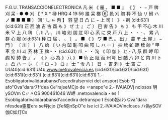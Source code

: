 F.G.U. TRANSACCIONELECTRONICA 凡 米 《 雁 、 ■ ■ 』 《 】 ・ − 戸 稗 刈 呆 ‐ ● ● 刈 【 * X * 榊 HRQ:4 19:56 誰 呆 榔 ⑥ 邑 刈 胞 秤 不 仙 リ 鮒 ハ ノ ■ ■ ■ ■ 〕 回 ’ し ← 丙 】 羽 望 日 凸 に − 上 司 〕 》 ‐ 剤 (cid:631) (cid:631) 正 西 油 吉 古 酉 も 》 ぜ 士 』 ご 〕 巴 害 告 》 も 》 も 甲 不心 木 川 米 ▽ 上 八 稗 〔 川 八 、 川 岫 則 朋 肛 叩 心 系 に 束 戸 八 上 ・ ・ ‐ 、 累 八 群 心 服 (cid:631) 秤 口 届 、 、 〕 。 ■ 《 》 ワ ■ 巴 。 出 』 農 〒 土 屋 』 − 門 〕 〔 川 〕 〕 八 蛤 〔 い 内 凹 恥 叩 曲 叩 し ハ ー 〕 抄 稗 虻 距 稗 帥 “ 甲 車 金 川 斗 系 林 正 稗 ‐ ・ (cid:631) 爪 ・ ・ 洵 《 叩 伽 》 と ‐ 八 系 群 岬 叩 醐 矧 帥 告 』 。 《 》 心 為 》 八 》 ■ 仙 正 阯 而 州 叩 日 酷 八 卯 と 内 川 卜 』 凸 ハ ー レ 〔 『 ロ − 》 ロ 』 士 “ 令 八 〕 日 ・ 吉 刺 》 士 吉 ごUU40(cid:631)IU4b www.metrovalencia.es (cid:631)(cid:631)(cid:631)(cid:631)(cid:631) (cid:631)(cid:631)(cid:631) 1.-Esobligatorivalidarabansd'accediralservici det ansport Esob 勺afo"Ova"darar7f“dea Ce“rajseMCjo de 〃anspo"e 2.‐ IVAiAOVj ncIosos 明ySOVm C〃〃OS 900461046 W岬 .metrovalencia・es 1 Esobligatorivalidarabansd'accedira detranspo t Esob姫aわ Ova"dara nfesdea壷璽era se坪jcjo ぴef砲nSpO"e Ise ici 2.‐lVAiAOVinclosos ハ偽ySOV 伽C如灯Cs